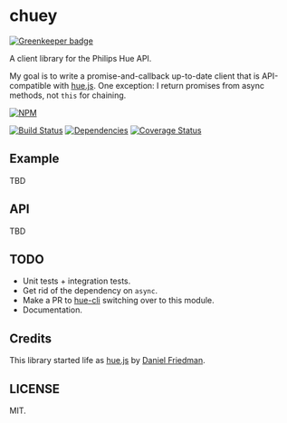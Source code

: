 # chuey

[![Greenkeeper badge](https://badges.greenkeeper.io/ceejbot/chuey.svg)](https://greenkeeper.io/)

A client library for the Philips Hue API.

My goal is to write a promise-and-callback up-to-date client that is API-compatible with [hue.js](https://github.com/thatguydan/hue.js). One exception: I return promises from async methods, not `this` for chaining. 

[![NPM](https://nodei.co/npm/chuey.png)](https://nodei.co/npm/chuey/)

[![Build Status](https://secure.travis-ci.org/ceejbot/chuey.png)](http://travis-ci.org/ceejbot/chuey)
[![Dependencies](https://david-dm.org/ceejbot/chuey.png)](https://david-dm.org/ceejbot/chuey)
[![Coverage Status](https://coveralls.io/repos/ceejbot/chuey/badge.png)](https://coveralls.io/r/ceejbot/chuey)

## Example

TBD

## API

TBD

## TODO

- Unit tests + integration tests.
- Get rid of the dependency on `async`.
- Make a PR to [hue-cli](https://github.com/bahamas10/hue-cli) switching over to this module.
- Documentation.

## Credits

This library started life as [hue.js](https://github.com/thatguydan/hue.js) by [Daniel Friedman](https://github.com/thatguydan).

## LICENSE

MIT.
